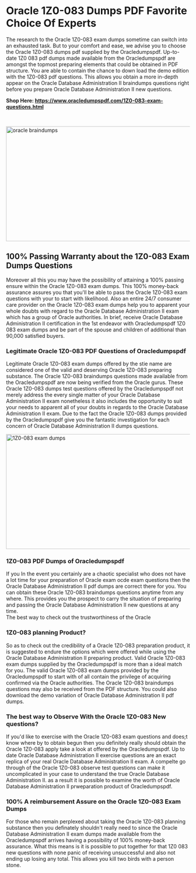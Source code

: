<h1>Oracle 1Z0-083 Dumps PDF Favorite Choice Of Experts</h1>
<p>The research to the Oracle 1Z0-083 exam dumps sometime can switch into an exhausted task. But to your comfort and ease, we advise you to choose the Oracle 1Z0-083 dumps pdf supplied by the Oracledumpspdf. Up-to-date 1Z0 083 pdf dumps made available from the Oracledumpspdf are amongst the topmost preparing elements that could be obtained in PDF structure. You are able to contain the chance to down load the demo edition with the 1Z0-083 pdf questions. This allows you obtain a more in-depth appear on the Oracle Database Administration II braindumps questions right before you prepare Oracle Database Administration II new questions.</p>
<p><strong>Shop Here: <a href="https://www.oracledumpspdf.com/1Z0-083-exam-questions.html">https://www.oracledumpspdf.com/1Z0-083-exam-questions.html</a></strong></p>
<p>&nbsp;</p>
<p><span style="font-weight: 400;"><img style="display: block; margin-left: auto; margin-right: auto;" src="https://i.ibb.co/RCKYBmz/digital-marketing-Made-with-Poster-My-Wall.jpg" alt="oracle braindumps" width="850" height="314" /></span></p>
<h2><strong>100% Passing Warranty about the 1Z0-083 Exam Dumps Questions</strong></h2>
<p>Moreover all this you may have the possibility of attaining a 100% passing ensure within the Oracle 1Z0-083 exam dumps. This 100% money-back assurance assures you that you'll be able to pass the Oracle 1Z0-083 exam questions with your to start with likelihood. Also an entire 24/7 consumer care provider on the Oracle 1Z0-083 exam dumps help you to apparent your whole doubts with regard to the Oracle Database Administration II exam which has a group of Oracle authorities. In brief, receive Oracle Database Administration II certification in the 1st endeavor with Oracledumpspdf 1Z0 083 exam dumps and be part of the spouse and children of additional than 90,000 satisfied buyers.</p>
<h3><strong>Legitimate Oracle 1Z0-083 PDF Questions of Oracledumpspdf</strong></h3>
<p>Legitimate Oracle 1Z0-083 exam dumps offered by the stie name are considered one of the valid and deserving Oracle 1Z0-083 preparing substance. The Oracle 1Z0-083 braindumps questions made available from the Oracledumpspdf are now being verified from the Oracle gurus. These Oracle 1Z0-083 dumps test questions offered by the Oracledumpspdf not merely address the every single matter of your Oracle Database Administration II exam nonetheless it also includes the opportunity to suit your needs to apparent all of your doubts in regards to the Oracle Database Administration II exam. Due to the fact the Oracle 1Z0-083 dumps provided by the Oracledumpspdf give you the fantastic investigation for each concern of Oracle Database Administration II dumps questions.</p>
<p><a href="https://www.oracledumpspdf.com/1Z0-083-exam-questions.html"><span style="font-weight: 400;"><img style="display: block; margin-left: auto; margin-right: auto;" src="https://i.ibb.co/zfVYYs0/Digital-Marketing-Agency-Made-with-Poster-My-Wall-1.jpg" alt="1Z0-083 exam dumps" width="850" height="314" /></span></a></p>
<h3><strong>1Z0-083 PDF Dumps of Oracledumpspdf</strong></h3>
<p>If you In the event you certainly are a chaotic specialist who does not have a lot time for your preparation of Oracle exam ocde exam questions then the Oracle Database Administration II pdf dumps are correct there for you. You can obtain these Oracle 1Z0-083 braindumps questions anytime from any where. This provides you the prospect to carry the situation of preparing and passing the Oracle Database Administration II new questions at any time.<br />The best way to check out the trustworthiness of the Oracle</p>
<h3>1Z0-083 planning Product?</h3>
<p>So as to check out the credibility of a Oracle 1Z0-083 preparation product, it is suggested to endure the options which were offered while using the Oracle Database Administration II preparing product. Valid Oracle 1Z0-083 exam dumps supplied by the Oracledumpspdf is more than a ideal match for you. The valid Oracle 1Z0-083 exam dumps provided by the Oracledumpspdf to start with of all contain the privilege of acquiring confirmed via the Oracle authorities. The Oracle 1Z0-083 braindumps questions may also be received from the PDF structure. You could also download the demo variation of Oracle Database Administration II pdf dumps.</p>
<h3>The best way to Observe With the Oracle 1Z0-083 New questions?</h3>
<p>If you'd like to exercise with the Oracle 1Z0-083 exam questions and does;t know where by to obtain begun then you definitely really should obtain the Oracle 1Z0-083 apply take a look at offered by the Oracledumpspdf. Up to date Oracle Database Administration II exercise questions are an exact replica of your real Oracle Database Administration II exam. A compelte go through of the Oracle 1Z0-083 observe test questions can make it uncomplicated in your case to understand the true Oracle Database Administration II. as a result it is possible to examine the worth of Oracle Database Administration II prweparation product of Oracledumpspdf.</p>
<h3><strong>100% A reimbursement Assure on the Oracle 1Z0-083 Exam Dumps</strong></h3>
<p>For those who remain perplexed about taking the Oracle 1Z0-083 planning substance then you definately shouldn't really need to since the Oracle Database Administration II exam dumps made available from the Oracledumpspdf arrives having a possibility of 100% money-back assurance. What this means is it is possible to put together for that 1Z0 083 new questions with none panic of receiving unsuccessful and also not ending up losing any total. This allows you kill two birds with a person stone.</p>
